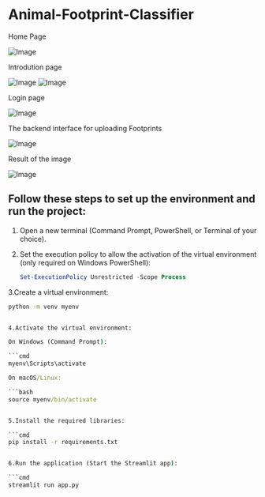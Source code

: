 # Animal-Footprint-Classifier
                                        
Home Page

![Image](https://github.com/user-attachments/assets/0c167652-94d0-4f37-bb20-6ec123403154)

Introdution page 

![Image](https://github.com/user-attachments/assets/6db27df1-e020-46b1-aa08-a85d7b4cf6c3)
![Image](https://github.com/user-attachments/assets/c6acb7f4-7ce8-4c43-a723-1ec2c637e760)

Login page

![Image](https://github.com/user-attachments/assets/8f9345df-92e3-449c-8376-9211c2b55e38)

The backend interface for uploading Footprints

![Image](https://github.com/user-attachments/assets/117de827-f7cb-49ea-8753-cbc0f0ca94d5)

 Result of the image

![Image](https://github.com/user-attachments/assets/48dfd27c-f0fb-4646-8b70-20f2207ec6f3)

## Follow these steps to set up the environment and run the project:

1. Open a new terminal (Command Prompt, PowerShell, or Terminal of your choice).

2. Set the execution policy to allow the activation of the virtual environment (only required on Windows PowerShell):

   ```powershell
   Set-ExecutionPolicy Unrestricted -Scope Process

3.Create a virtual environment:

   ```cmd
   python -m venv myenv


4.Activate the virtual environment:

On Windows (Command Prompt):

   ```cmd
  myenv\Scripts\activate

On macOS/Linux:

   ```bash
  source myenv/bin/activate


5.Install the required libraries:

   ```cmd
   pip install -r requirements.txt


6.Run the application (Start the Streamlit app):

   ```cmd
   streamlit run app.py
